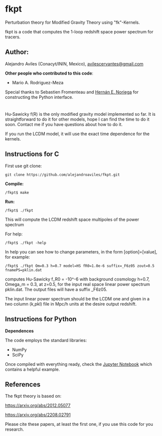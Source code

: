 # fkpt
Perturbation theory for Modified Gravity Theory using "fk"-Kernels.

fkpt is a code that computes the 1-loop redshift space power spectrum for tracers. 


## Author: 

Alejandro Aviles (Conacyt/ININ, Mexico),
avilescervantes@gmail.com

**Other people who contributed to this code**:
- Mario A. Rodriguez-Meza

Special thanks to Sebastien Fromenteau and [Hernán E. Noriega](https://github.com/henoriega) for constructing the Python interface.
#

Hu-Sawicky f(R) is the only modified gravity model implemented so far. It is straightforward to do it for other models, hope I can find the time to do it soon. Contact me if you have questions about how to do it.

If you run the LCDM model, it will use the exact time dependence for the kernels. 



## Instructions for C

First use git clone:

```
git clone https://github.com/alejandroaviles/fkpt.git
```

**Compile:**

```
/fkpt$ make
```

**Run:** 

```
/fkpt$ ./fkpt
```
This will compute the LCDM redshift space multipoles of the power spectrum

For help:

```
/fkpt$ ./fkpt -help
```


In help you can see how to change parameters, in the form [option]=[value], for example:

```
/fkpt$ ./fkpt Om=0.3 h=0.7 model=HS fR0=1.0e-6 suffix=_F6z05 zout=0.5 fnamePS=pklin.dat
```

computes Hu-Sawicky f_R0 = -10^-6 with background cosmology h=0.7, Omega_m = 0.3, at z=0.5, for the input real space linear power spectrum pklin.dat. The output files will have a suffix _F6z05. 

The input linear power spectrum should be the LCDM one and given in a two column (k,pkl) file in Mpc/h units at the desire output redshift.

## Instructions for Python

**Dependences**

The code employs the standard libraries:
- NumPy 
- SciPy

Once compiled with everything ready, check the [Jupyter Notebook](https://github.com/alejandroaviles/fkpt/blob/main/Python/run_fkpt.ipynb) which contains a helpful example. 


## References

The fkpt theory is based on: 

https://arxiv.org/abs/2012.05077

https://arxiv.org/abs/2208.02791

Please cite these papers, at least the first one, if you use this code for you research.


